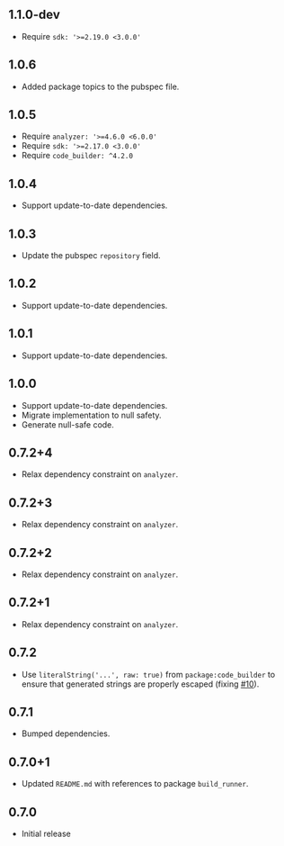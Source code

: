## 1.1.0-dev

* Require `sdk: '>=2.19.0 <3.0.0'`

## 1.0.6

* Added package topics to the pubspec file.

## 1.0.5

* Require `analyzer: '>=4.6.0 <6.0.0'`
* Require `sdk: '>=2.17.0 <3.0.0'`
* Require `code_builder: ^4.2.0`

## 1.0.4

* Support update-to-date dependencies.

## 1.0.3

* Update the pubspec `repository` field.

## 1.0.2

* Support update-to-date dependencies.

## 1.0.1

* Support update-to-date dependencies.

## 1.0.0

* Support update-to-date dependencies.
* Migrate implementation to null safety.
* Generate null-safe code.

## 0.7.2+4

 * Relax dependency constraint on `analyzer`.

## 0.7.2+3

 * Relax dependency constraint on `analyzer`.

## 0.7.2+2

 * Relax dependency constraint on `analyzer`.

## 0.7.2+1

 * Relax dependency constraint on `analyzer`.

## 0.7.2

 * Use `literalString('...', raw: true)` from `package:code_builder` to ensure
   that generated strings are properly escaped (fixing [#10][issue-10]).

[issue-10]: https://github.com/google/dart-neats/issues/10

## 0.7.1

 * Bumped dependencies.

## 0.7.0+1

 * Updated `README.md` with references to package `build_runner`.

## 0.7.0

 * Initial release
